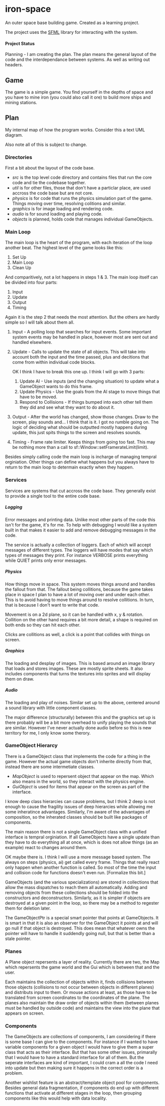 # iron-space
An outer space base building game. Created as a learning project.

The project uses the [SFML](http://www.sfml-dev.org/index.php "Find it here.")
library for interacting with the system.

#### Project Status ####
Planning - I am creating the plan. The plan means the general layout of the
code and the interdependance between systems. As well as writing out headers.

## Game ##
The game is a simple game. You find yourself in the depths of space and you
have to mine iron (you could also call it ore) to build more ships and mining
stations.

## Plan ##
My internal map of how the program works. Consider this a text UML diagram.

Also note all of this is subject to change.

### Directories ###
First a bit about the layout of the code base.
+ *src* is the top level code directory and contains files that run the core
  code and tie the codebase together.
+ *util* is for other files, those that don't have a particlar place, are used
  accross the code base but are not core.
+ *physics* is for code that runs the physics simulation part of the game.
  Things moving over time, resolving colitions and similar.
+ *graphics* is for image loading and rendering code.
+ *audio* is for sound loading and playing code.
+ *objects* is planned, holds code that manages individual GameObjects.

### Main Loop ###
The main loop is the heart of the program, with each iteration of the loop
another beat. The highest level of the game looks like this:

1. Set Up
2. Main Loop
3. Clean Up

And comparitively, not a lot happens in steps 1 & 3. The main loop itself can
be divided into four parts:

1. Input
2. Update
3. Output
4. Timing

Again it is the step 2 that needs the most attention. But the others are
hardly simple so I will talk about them all.

1. Input - A polling loop that searches for input events. Some important
system events may be handled in place, however most are sent out and handled
elsewhere.
2. Update - Calls to update the state of all objects. This will take into
account both the input and the time passed, plus and decitions that come from
within individual code blocks.

    OK I think I have to break this one up. I think I will go with 3 parts:
    1. Update AI - Use inputs (and the changing situation) to update what a
GameObject wants to do this frame.
    2. Update Physics - Use the goals from the AI stage to move things that
have to be moved.
    3. Respond to Collisions - If things bumped into each other tell them they
did and see what they want to do about it.
3. Output - After the world has changed, show those changes. Draw to the
screen, play sounds and... I think that is it. I got no rumble going on. The
logic of deciding what should be outputted mostly happens during update,
this just spits things to the screen and resolves sounds.
4. Timing - Frame rate limiter. Keeps things from going too fast. This may be
nothing more than a call to sf::Window::setFramerateLimit(limit).

Besides simply calling code the main loop is incharge of managing tempral
orginiation. Other things can define what happens but you always have to
return to the main loop to determain exactly when they happen.

### Services ###
Services are systems that cut accross the code base. They generally exist to
provide a single tool to the entire code base.

##### Logging
Error messages and printing data. Unlike most other parts of the code this
isn't for the game, it's for me. To help with debugging I would like a system
built in that makes it easier to add and remove debugging messages in the
code.

The service is actually a collection of loggers. Each of which will accept
messages of different types. The loggers will have modes that say which types
of messages they print. For instance VERBOSE prints everything while QUIET
prints only error messages.

##### Physics
How things move in space. This system moves things around and handles the
fallout from that. The fallout being collitions, because the game takes place
in space I plan to have a lot of moving over and under each other. This is to
avoid having to move things around to resolve collitions. In turn, that is
because I don't want to write that code.

Movement is on a 2d plane, so it can be handled with x, y & rotation.
Collition on the other hand requires a bit more detail, a shape is required on
both ends so they can hit each other.

Clicks are collitions as well, a click is a point that collides with things
on screen.

##### Graphics
The loading and desplay of images. This is based around an image library
that loads and stores images. These are mostly sprite sheets. It also includes
components that turns the textures into sprites and will display them on draw.

##### Audio
The loading and play of noises. Similar set up to the above, centered around
a sound library with little component classes.

The major difference (structurally) between this and the graphics set up is
there probably will be a bit more overhead to unify playing the sounds that
are similar. However I've never actually done audio before so this is new
territory for me, I only know some therory.

### GameObject Hierarcy ###
There is a GameObject class that implements the code for a thing in the game.
However the actual game objects don't inherite directly from that, instead
there are some intermetiate classes.
+ *MapObject* is used to repersent object that appear on the map. Which also
  means in the world, so they interact with the physics engine.
+ *GuiObject* is used for items that appear on the screen as part of the
  interface.

I know deep class hierarcies can cause problems, but I think 2 deep is not
enough to cause the fragility issues of deep hierarcies while allowing me some
inheratince advantages. Similarly, I'm aware of the advantages of composition,
so the inherated classes should be built like packages of components.

The main reason there is not a single GameObject class with a unified
interface is tempral orginiation. If all GameObjects have a single update than
they have to do everything all at once, which is does not allow things (as
an example) react to changes around them.

OK maybe there is. I think I will use a more message based system. The always
on steps (physics, ai) get called every frame. Things that really react only
happen when another function is called. So most of the time the input and
collision code for functions doesn't even run. [Formalize this bit.]

GameObjects (and the various specializations) are stored in collections that
allow the mass dispatches to reach them all automatically. Adding and
removing objects from these collections should be folded into the constructors
and deconstructors. Similarly, as it is simpler if objects are destroyed at
a given point in the loop, so there may be a method to regester them for
deletion later.

The GameObjectPtr is a special smart pointer that points at GameObjects. It is
smart in that it is also an observer for the GameObject it points at and will
go null if that object is destroyed. This does mean that whatever owns the
pointer will have to handle it suddendly going null, but that is better than
a stale pointer.

### Planes ###
A Plane object repersents a layer of reality. Currently there are two, the Map
which repersents the game world and the Gui which is between that and the
user.

Each maintains the collection of objects within it, finds collisions between
those objects (collisions to not occur between objects in different planes)
and distributs input to them. Or mouse actions at least, as those have to
be translated from screen coordinates to the coordinates of the plane. The
planes also maintain the draw order of objects within them (between planes
must be handled by outside code) and maintains the view into the plane that
appears on screen.

### Components ###
The GameObjects are collections of components, I am considering if there is
some base I can give to the components. For instance if I wanted to have
variable components for a given object I would have to give them a super
class that acts as their interface. But that has some other issues,
primarally that I would have to have a standard interface for all of them.
But the seperate interfaces are kind of important, I could cram a all the
code I need into update but then making sure it happens in the correct order
is a problem.

Another wishlist feature is an abstract/template object pool for components.
Besides general data fragmentation, if components do end up with different
functions that activate at different stages in the loop, then grouping
components like this would help with data locality.
